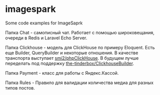 # imagespark
Some code examples for ImageSaprk

Папка Chat - самописный чат. Работает с помощью широковещания, очереди в Redis и Laravel Echo Server.

Папка Clickhouse - модель для ClickHouse по примеру Eloquent. Есть еще Builder, QueryBuilder и некоторые отношения.
В качестве транспорта выступает <a href="https://github.com/smi2/phpClickHouse">smi2/phpClickHouse</a>.
В будущем лучше переделать под поддержку <a href="https://github.com/the-tinderbox/ClickhouseBuilder">the-tinderbox/ClickhouseBuilder</a>.

Папка Payment - класс для работы с Яндекс.Кассой.

Папка Rules - Правило для валидации количества медиа для разных типов постов.
